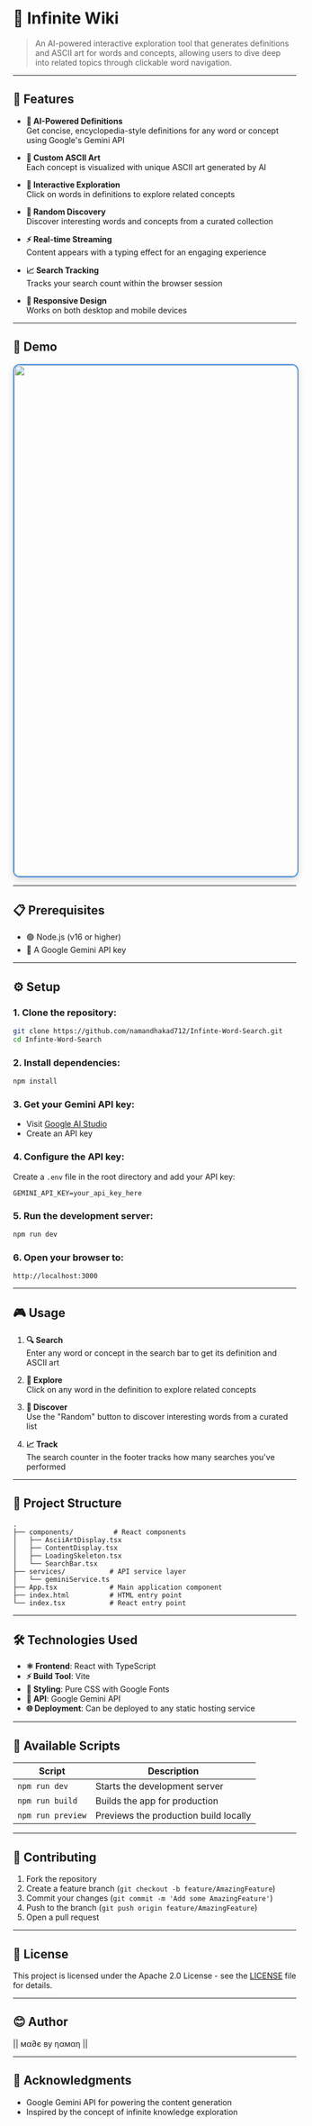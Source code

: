 # 🌌 Infinite Wiki

>An AI-powered interactive exploration tool that generates definitions and ASCII art for words and concepts, allowing users to dive deep into related topics through clickable word navigation.

---

## 🌟 Features

- **🤖 AI-Powered Definitions**  
  Get concise, encyclopedia-style definitions for any word or concept using Google's Gemini API

- **🎨 Custom ASCII Art**  
  Each concept is visualized with unique ASCII art generated by AI

- **🧭 Interactive Exploration**  
  Click on words in definitions to explore related concepts

- **🎲 Random Discovery**  
  Discover interesting words and concepts from a curated collection

- **⚡ Real-time Streaming**  
  Content appears with a typing effect for an engaging experience

- **📈 Search Tracking**  
  Tracks your search count within the browser session

- **📱 Responsive Design**  
  Works on both desktop and mobile devices

---

## 📸 Demo

<div align="center">
  <img width="1518" height="908" alt="Infinite Wiki Demo" src="https://github.com/user-attachments/assets/dfa2c27e-3e72-408f-b13d-5d392d833ee3" style="border: 2px solid #4a90e2; border-radius: 12px; box-shadow: 0 4px 12px rgba(0,0,0,0.15);" />
</div>

---

## 📋 Prerequisites

- 🟢 Node.js (v16 or higher)
- 🔑 A Google Gemini API key

---

## ⚙️ Setup

### 1. Clone the repository:
```bash
git clone https://github.com/namandhakad712/Infinte-Word-Search.git
cd Infinte-Word-Search
```

### 2. Install dependencies:
```bash
npm install
```

### 3. Get your Gemini API key:
- Visit [Google AI Studio](https://aistudio.google.com/app/apikey)
- Create an API key

### 4. Configure the API key:
Create a `.env` file in the root directory and add your API key:
```env
GEMINI_API_KEY=your_api_key_here
```

### 5. Run the development server:
```bash
npm run dev
```

### 6. Open your browser to:
```
http://localhost:3000
```

---

## 🎮 Usage

1. **🔍 Search**  
   Enter any word or concept in the search bar to get its definition and ASCII art

2. **🧭 Explore**  
   Click on any word in the definition to explore related concepts

3. **🎲 Discover**  
   Use the "Random" button to discover interesting words from a curated list

4. **📈 Track**  
   The search counter in the footer tracks how many searches you've performed

---

## 📁 Project Structure

```
.
├── components/          # React components
│   ├── AsciiArtDisplay.tsx
│   ├── ContentDisplay.tsx
│   ├── LoadingSkeleton.tsx
│   └── SearchBar.tsx
├── services/           # API service layer
│   └── geminiService.ts
├── App.tsx             # Main application component
├── index.html          # HTML entry point
└── index.tsx           # React entry point
```

---

## 🛠 Technologies Used

- **⚛️ Frontend**: React with TypeScript
- **⚡ Build Tool**: Vite
- **🎨 Styling**: Pure CSS with Google Fonts
- **📡 API**: Google Gemini API
- **🌐 Deployment**: Can be deployed to any static hosting service

---

## 📜 Available Scripts

| Script | Description |
|--------|-------------|
| `npm run dev` | Starts the development server |
| `npm run build` | Builds the app for production |
| `npm run preview` | Previews the production build locally |

---

## 🤝 Contributing

1. Fork the repository
2. Create a feature branch (`git checkout -b feature/AmazingFeature`)
3. Commit your changes (`git commit -m 'Add some AmazingFeature'`)
4. Push to the branch (`git push origin feature/AmazingFeature`)
5. Open a pull request

---

## 📄 License

This project is licensed under the Apache 2.0 License - see the [LICENSE](LICENSE) file for details.

---

## 😊 Author

|| мα∂є ву ηαмαη ||

---

## 🙏 Acknowledgments

- Google Gemini API for powering the content generation
- Inspired by the concept of infinite knowledge exploration